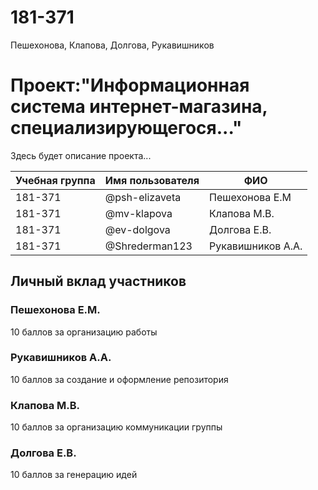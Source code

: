 # 181-371
 Пешехонова, Клапова, Долгова, Рукавишников
<h1>Проект:"Информационная система интернет-магазина, специализирующегося..." </h1>
<p> Здесь будет описание проекта... </p>
	<table>
		<thead>
			<tr>
				<th>
					Учебная группа
				</th>
				<th>
					Имя пользователя
				</th>
				<th>
					ФИО
				</th>
			</tr>
		</thead>
		<tbody>
			<tr>
				<td>
					181-371
				</td>
				<td>
					@psh-elizaveta
				</td>
				<td>
					Пешехонова Е.М
				</td>
				<tr>
				<td>
					181-371
				</td>
				<td>
					@mv-klapova
				</td>
				<td>
					Клапова М.В.
				</td>
			</tr>
			<tr>
				<td>
					181-371
				</td>
				<td>
					@ev-dolgova
				</td>
				<td>
					Долгова Е.В.
				</td>
			</tr>
			<tr>
				<td>
					181-371
				</td>
				<td>
					@Shrederman123
				</td>
				<td>
					Рукавишников А.А.
				</td>
			</tr>
			</tr>
		</tbody>
	</table>
	<h2>
		Личный вклад участников
	</h2>
	<h3>
		Пешехонова Е.М.
	</h3>
	<p>10 баллов за организацию работы</p>
	<h3>
		Рукавишников А.А.
	</h3>
	<p>10 баллов за создание и оформление репозитория</p>
	<h3>
		Клапова М.В.
	</h3>
	<p>10 баллов за организацию коммуникации группы</p>
	<h3>
		Долгова Е.В.
	</h3>
	<p>10 баллов за генерацию идей</p>
